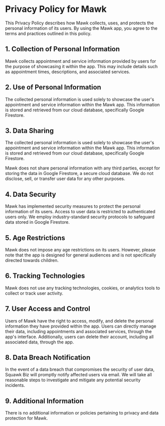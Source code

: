 # Privacy Policy for Mawk

This Privacy Policy describes how Mawk collects, uses, and protects the personal information of its users. By using the Mawk app, you agree to the terms and practices outlined in this policy.

## 1. Collection of Personal Information

Mawk collects appointment and service information provided by users for the purpose of showcasing it within the app. This may include details such as appointment times, descriptions, and associated services.

## 2. Use of Personal Information
The collected personal information is used solely to showcase the user's appointment and service information within the Mawk app. This information is stored and retrieved from our cloud database, specifically Google Firestore.

## 3. Data Sharing
The collected personal information is used solely to showcase the user's appointment and service information within the Mawk app. This information is stored and retrieved from our cloud database, specifically Google Firestore.

Mawk does not share personal information with any third parties, except for storing the data in Google Firestore, a secure cloud database. We do not disclose, sell, or transfer user data for any other purposes.

## 4. Data Security

Mawk has implemented security measures to protect the personal information of its users. Access to user data is restricted to authenticated users only. We employ industry-standard security protocols to safeguard data stored in Google Firestore.

## 5. Age Restrictions

Mawk does not impose any age restrictions on its users. However, please note that the app is designed for general audiences and is not specifically directed towards children.

## 6. Tracking Technologies

Mawk does not use any tracking technologies, cookies, or analytics tools to collect or track user activity.

## 7. User Access and Control

Users of Mawk have the right to access, modify, and delete the personal information they have provided within the app. Users can directly manage their data, including appointments and associated services, through the app's interface. Additionally, users can delete their account, including all associated data, through the app.

## 8. Data Breach Notification

In the event of a data breach that compromises the security of user data, Squawk Biz will promptly notify affected users via email. We will take all reasonable steps to investigate and mitigate any potential security incidents.

## 9. Additional Information

There is no additional information or policies pertaining to privacy and data protection for Mawk.
